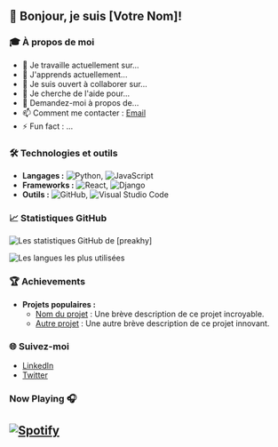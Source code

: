 ## 👋 Bonjour, je suis [Votre Nom]!

### 🎓 À propos de moi
- 🔭 Je travaille actuellement sur...
- 🌱 J'apprends actuellement...
- 👯 Je suis ouvert à collaborer sur...
- 🤔 Je cherche de l'aide pour...
- 💬 Demandez-moi à propos de...
- 📫 Comment me contacter : [Email](mailto:exemple@example.com)
- ⚡ Fun fact : ...

### 🛠️ Technologies et outils
- **Langages :** ![Python](https://img.shields.io/badge/-Python-3776AB?style=flat&logo=python&logoColor=white), ![JavaScript](https://img.shields.io/badge/-JavaScript-F7DF1E?style=flat&logo=javascript&logoColor=black)
- **Frameworks :** ![React](https://img.shields.io/badge/-React-61DAFB?style=flat&logo=react&logoColor=white), ![Django](https://img.shields.io/badge/-Django-092E20?style=flat&logo=django&logoColor=white)
- **Outils :** ![GitHub](https://img.shields.io/badge/-GitHub-181717?style=flat&logo=github), ![Visual Studio Code](https://img.shields.io/badge/-VS%20Code-007ACC?style=flat&logo=visual-studio-code&logoColor=white)

### 📈 Statistiques GitHub
![Les statistiques GitHub de [preakhy]](https://github-readme-stats.vercel.app/api?username=preakhy&show_icons=true&theme=radical)

![Les langues les plus utilisées](https://github-readme-stats.vercel.app/api/top-langs/?username=preakhy&layout=compact&theme=radical)

### 🏆 Achievements
- **Projets populaires :**
  - [Nom du projet](https://github.com/votre_nom/projet) : Une brève description de ce projet incroyable.
  - [Autre projet](https://github.com/votre_nom/other_project) : Une autre brève description de ce projet innovant.

### 🌐 Suivez-moi
- [LinkedIn](https://www.linkedin.com/in/votre_nom)
- [Twitter](https://twitter.com/votre_nom)

### Now Playing 🎧

[![Spotify](https://spotify-github-profile.kittinanx.com)](https://open.spotify.com/user/i59vhe9ryuluce0pcq61vopgd)
<br/>
---
